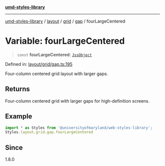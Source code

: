 [**umd-styles-library**](../../../../../../README.md)

***

[umd-styles-library](../../../../../../modules.md) / [layout](../../../../../README.md) / [grid](../../../README.md) / [gap](../README.md) / fourLargeCentered

# Variable: fourLargeCentered

> `const` **fourLargeCentered**: [`JssObject`](../../../../../../utilities/namespaces/transform/type-aliases/JssObject.md)

Defined in: [layout/grid/gap.ts:195](https://github.com/UMD-Digital/design-system/blob/ada30a44686a89a90941bbd44a6f156101fc9b44/packages/styles/source/layout/grid/gap.ts#L195)

Four-column centered grid layout with larger gaps.

## Returns

Four-column centered grid with larger gaps for high-definition screens.

## Example

```typescript
import * as Styles from '@universityofmaryland/web-styles-library';
Styles.layout.grid.gap.fourLargeCentered
```

## Since

1.8.0
